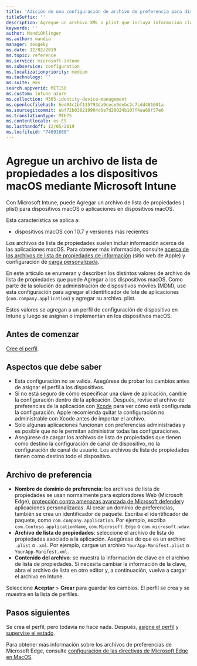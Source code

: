 ```yaml
---
title: 'Adición de una configuración de archivo de preferencia para dispositivos macOS en Microsoft Intune: Azure | Microsoft Docs'
titleSuffix: ''
description: Agregue un archivo XML o plist que incluya información clave sobre la aplicación. Use un perfil de configuración de dispositivo de archivo de preferencias para cambiar la información de clave en el archivo de lista de propiedades y asignarlo a los dispositivos macOS.
keywords: ''
author: MandiOhlinger
ms.author: mandia
manager: dougeby
ms.date: 12/02/2019
ms.topic: reference
ms.service: microsoft-intune
ms.subservice: configuration
ms.localizationpriority: medium
ms.technology: ''
ms.suite: ems
search.appverid: MET150
ms.custom: intune-azure
ms.collection: M365-identity-device-management
ms.openlocfilehash: 6ed04c1bf135793da9cece9debc2c7cdd481601a
ms.sourcegitcommit: ebf72b038219904d6e7d20024b107f4aa68f57e6
ms.translationtype: MTE75
ms.contentlocale: es-ES
ms.lasthandoff: 12/05/2019
ms.locfileid: "74691688"
---
```

# <a name="add-a-property-list-file-to-macos-devices-using-microsoft-intune"></a>Agregue un archivo de lista de propiedades a los dispositivos macOS mediante Microsoft Intune

Con Microsoft Intune, puede Agregar un archivo de lista de propiedades (. plist) para dispositivos macOS o aplicaciones en dispositivos macOS.

Esta característica se aplica a:

- dispositivos macOS con 10.7 y versiones más recientes

Los archivos de lista de propiedades suelen incluir información acerca de las aplicaciones macOS. Para obtener más información, consulte [acerca de los archivos de lista de propiedades de información](https://developer.apple.com/library/archive/documentation/General/Reference/InfoPlistKeyReference/Articles/AboutInformationPropertyListFiles.html) (sitio web de Apple) y configuración de [carga personalizada](https://support.apple.com/guide/mdm/custom-mdm9abbdbe7/1/web/1).

En este artículo se enumeran y describen los distintos valores de archivo de lista de propiedades que puede Agregar a los dispositivos macOS. Como parte de la solución de administración de dispositivos móviles (MDM), use esta configuración para agregar el identificador de lote de aplicaciones (`com.company.application`) y agregar su archivo. plist.

Estos valores se agregan a un perfil de configuración de dispositivo en Intune y luego se asignan o implementan en los dispositivos macOS.

## <a name="before-you-begin"></a>Antes de comenzar

[Cree el perfil](device-profile-create.md).

## <a name="what-you-need-to-know"></a>Aspectos que debe saber

- Esta configuración no se valida. Asegúrese de probar los cambios antes de asignar el perfil a los dispositivos.
- Si no está seguro de cómo especificar una clave de aplicación, cambie la configuración dentro de la aplicación. Después, revise el archivo de preferencias de la aplicación con [Xcode](https://developer.apple.com/xcode/) para ver cómo está configurada la configuración. Apple recomienda quitar la configuración no administrable con Xcode antes de importar el archivo.
- Solo algunas aplicaciones funcionan con preferencias administradas y es posible que no le permitan administrar todas las configuraciones.
- Asegúrese de cargar los archivos de lista de propiedades que tienen como destino la configuración de canal de dispositivo, no la configuración de canal de usuario. Los archivos de lista de propiedades tienen como destino todo el dispositivo.

## <a name="preference-file"></a>Archivo de preferencia

- **Nombre de dominio de preferencia**: los archivos de lista de propiedades se usan normalmente para exploradores Web (Microsoft Edge), [protección contra amenazas avanzada de Microsoft defender](https://docs.microsoft.com/windows/security/threat-protection/microsoft-defender-atp/microsoft-defender-atp-mac)y aplicaciones personalizadas. Al crear un dominio de preferencias, también se crea un identificador de paquete. Escriba el identificador de paquete, como `com.company.application`. Por ejemplo, escriba `com.Contoso.applicationName`, `com.Microsoft.Edge` o `com.microsoft.wdav`.
- **Archivo de lista de propiedades**: seleccione el archivo de lista de propiedades asociado a la aplicación. Asegúrese de que es un archivo `.plist` o `.xml`. Por ejemplo, cargue un archivo `YourApp-Manifest.plist` o `YourApp-Manifest.xml`.
- **Contenido del archivo**: se muestra la información de clave en el archivo de lista de propiedades. Si necesita cambiar la información de la clave, abra el archivo de lista en otro editor y, a continuación, vuelva a cargar el archivo en Intune.

Seleccione **Aceptar** > **Crear** para guardar los cambios. El perfil se crea y se muestra en la lista de perfiles.

## <a name="next-steps"></a>Pasos siguientes

Se crea el perfil, pero todavía no hace nada. Después, [asigne el perfil](device-profile-assign.md) y [supervise el estado](device-profile-monitor.md).

Para obtener más información sobre los archivos de preferencias de Microsoft Edge, consulte [configuración de las directivas de Microsoft Edge en MacOS](https://docs.microsoft.com/deployedge/configure-microsoft-edge-on-mac).
